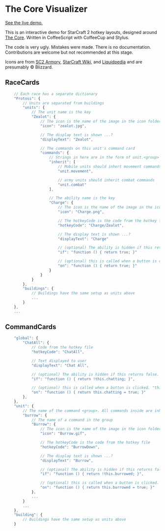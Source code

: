 # The Core Visualizer

[See the live demo.](http://jakatak.github.io/thecorevisualizer/visualizer/)

This is an interactive demo for StarCraft 2 hotkey layouts, designed around [The Core](http://www.teamliquid.net/forum/viewmessage.php?topic_id=341878). Written in CoffeeScript with CoffeeCup and Stylus.

The code is very ugly. Mistakes were made. There is no documentation. Contributions are welcome but not recommended at this stage.

Icons are from [SC2 Armory](http://sc2armory.com/), [StarCraft Wiki](http://starcraft.wikia.com/wiki/StarCraft_II), and [Liquidpedia](http://wiki.teamliquid.net/starcraft2/Main_Page) and are presumably &copy; Blizzard.

## RaceCards

```javascript
	// Each race has a separate dictionary
 	"Protoss": {
 		// Units are separated from buildings
 		"units": {
 			// The unit name is the key
			"Zealot": {
				// The icon is the name of the image in the icon folder.
		        "icon": "zealot.jpg",

		        // The display text is shown ...?
		        "displayText": "Zealot",

		        // The commands on this unit's command card
		        "commands": {
		        	// Strings in here are in the form of unit.<group> or building.group. See command card below.
		          	"inherit": [
		          		// Mobile units should inhert movement commands
		            	"unit.movement",

		            	// army units should inherit combat commands
		            	"unit.combat"
		          	],

		          	// The ability name is the key
		          	"Charge": {
		          		// The icon is the name of the image in the icon folder.
		            	"icon": "Charge.png",

		            	// The hotkeyCode is the code from the hotkey file
		            	"hotkeyCode": "Charge/Zealot",

		            	// The display text is shown ...?
		            	"displayText": "Charge"

						// (optional) The ability is hidden if this returns false. "this" is the selected unit.
		            	"if": "function () { return true; }"

		            	// (optional) this is called when a button is clicked. "this" is the selected unit.
						"on": "function () { return true; }"
		          	}
		        }
		    }
	    },
	    "buildings": {
	    	// Buildings have the same setup as units above
	    	...
	    }
	},
    ...
```

## CommandCards

```javascript
	"global": {
	    "ChatAll": {
	    	// Code from the hotkey file
			"hotkeyCode": "ChatAll",

			// Text displayed to user
			"displayText": "Chat All",

			// (optional) The ability is hidden if this returns false. "this" is the global state.
			"if": "function () { return !this.chatting; }",

			// (optional) this is called when a button is clicked. "this" is the global state.
			"on": "function () { return this.chatting = true; }"
		},
	},
	"unit": {
		// The name of the command <group>. All commands inside are inherited as a group
		"burrow": {
			// The name of a command in the group
			"Burrow": {
				// The icon is the name of the image in the icon folder.
				"icon": "Burrow.gif",

				// The hotkeyCode is the code from the hotkey file
				"hotkeyCode": "BurrowDown",

				// The display text is shown ...?
				"displayText": "Burrow",

				// (optional) The ability is hidden if this returns false. "this" is the unit selected.
				"if": "function () { return !this.burrowed; }",

				// (optional) this is called when a button is clicked. "this" is the unit selected.
				"on": "function () { return this.burrowed = true; }"
			},
			...
	    }
	    ...
	},
	"building": {
		// Buildings have the same setup as units above
	}
```
